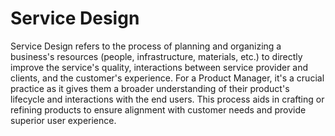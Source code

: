 # Service Design 

Service Design refers to the process of planning and organizing a business's resources (people, infrastructure, materials, etc.) to directly improve the service's quality, interactions between service provider and clients, and the customer's experience. For a Product Manager, it's a crucial practice as it gives them a broader understanding of their product's lifecycle and interactions with the end users. This process aids in crafting or refining products to ensure alignment with customer needs and provide superior user experience.